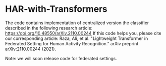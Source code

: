# HAR-with-Transformers
The code contains implementation of centralized version the classifier described in the following research article: https://doi.org/10.48550/arXiv.2110.00244
If this code helps you, please cite our corresponding article: Raza, Ali, et al. "Lightweight Transformer in Federated Setting for Human Activity Recognition." arXiv preprint arXiv:2110.00244 (2021).

Note: we will soon release code for federated settings.
